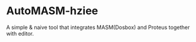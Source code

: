 # AutoMASM-hziee
A simple &amp; naive tool that integrates MASM(Dosbox) and Proteus together with editor.
